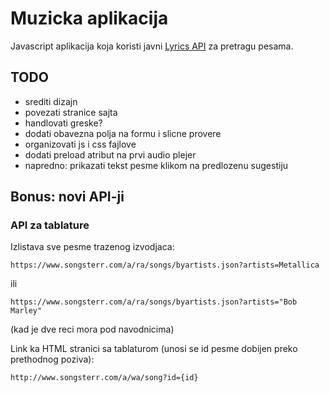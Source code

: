 # Muzicka aplikacija

Javascript aplikacija koja koristi javni [Lyrics API](https://lyrics.ovh/) za pretragu pesama.

## TODO

- srediti dizajn
- povezati stranice sajta
- handlovati greske?
- dodati obavezna polja na formu i slicne provere
- organizovati js i css fajlove
- dodati preload atribut na prvi audio plejer
- napredno: prikazati tekst pesme klikom na predlozenu sugestiju

## Bonus: novi API-ji

### API za tablature

Izlistava sve pesme trazenog izvodjaca: 

```
https://www.songsterr.com/a/ra/songs/byartists.json?artists=Metallica
```

ili 

```
https://www.songsterr.com/a/ra/songs/byartists.json?artists="Bob Marley"
```

(kad je dve reci mora pod navodnicima)

Link ka HTML stranici sa tablaturom (unosi se id pesme dobijen preko prethodnog poziva):
```
http://www.songsterr.com/a/wa/song?id={id}
```
